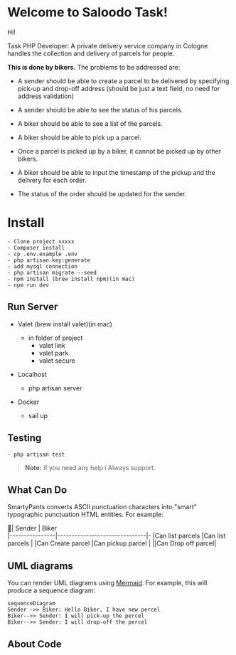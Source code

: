 # Welcome to Saloodo Task!

Hi! 

Task PHP Developer: A private delivery service company in Cologne handles the collection and delivery of parcels for people.

**This is done by bikers.**
The problems to be addressed are:

-   A sender should be able to create a parcel to be delivered by specifying pick-up and drop-off address (should be just a text field, no need for address validation)

-   A sender should be able to see the status of his parcels.
    
-   A biker should be able to see a list of the parcels.
    
-   A biker should be able to pick up a parcel.
    
-   Once a parcel is picked up by a biker, it cannot be picked up by other bikers.
    
-   A biker should be able to input the timestamp of the pickup and the delivery for each order.
    
-   The status of the order should be updated for the sender.

# Install

	- Clone project xxxxx
	- Composer install
	- cp .env.example .env
	- php artisan key:generate
	- add mysql connection
	- php artisan migrate --seed
	- npm install (brew install npm)(in mac)
	- npm run dev


## Run Server

- Valet (brew install valet)(in mac)
	- in folder of project 
		- valet link
		- valet park
		- valet secure
- Localhost 
	- php artisan server

- Docker
	- sail up 

## Testing

	- php artisan test 


> **Note:** if you need any help i Always support.


## What Can Do

SmartyPants converts ASCII punctuation characters into "smart" typographic punctuation HTML entities. For example:

|ٌ Sender                   | Biker                         
|----------------|-------------------------------|-
|Can list parcels            |Can list parcels           |
|Can Create parcel        |Can pickup parcel         |
||Can Drop off parcel|



## UML diagrams

You can render UML diagrams using [Mermaid](https://mermaidjs.github.io/). For example, this will produce a sequence diagram:

```mermaid
sequenceDiagram
Sender ->> Biker: Hello Biker, I have new percel
Biker-->> Sender: I will pick-up the percel
Biker-->> Sender: I will drop-off the percel

```

## About Code

    

